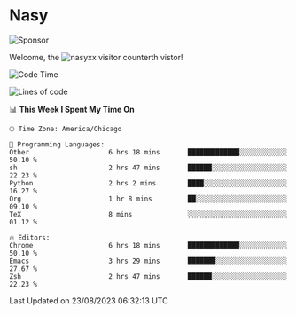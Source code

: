 # Nasy

<!--
<p align="center">
<img height="200" src="https://github-readme-stats.vercel.app/api?username=nasyxx&count_private=true&show_icons=true&theme=dracula&include_all_commits=true"/>
<img height="200" src="https://github-readme-stats.vercel.app/api/top-langs/?username=nasyxx&theme=dracula&hide=html,jupyter+notebook&count_private=true&show_icons=true"/>
</p>

  
----------------
-->

![Sponsor](https://img.shields.io/static/v1.svg?label=Sponsor&message=%E2%9D%A4&logo=GitHub&style=flat&color=pink)
 
Welcome, the ![nasyxx visitor counter](https://count.getloli.com/get/@nasyxx?theme=rule34)th vistor!
 
<!--START_SECTION:waka-->
![Code Time](http://img.shields.io/badge/Code%20Time-3%2C658%20hrs%2052%20mins-blue)

![Lines of code](https://img.shields.io/badge/From%20Hello%20World%20I%27ve%20Written-6.3%20million%20lines%20of%20code-blue)

📊 **This Week I Spent My Time On** 

```text
🕑︎ Time Zone: America/Chicago

💬 Programming Languages: 
Other                    6 hrs 18 mins       █████████████░░░░░░░░░░░░   50.10 % 
sh                       2 hrs 47 mins       ██████░░░░░░░░░░░░░░░░░░░   22.23 % 
Python                   2 hrs 2 mins        ████░░░░░░░░░░░░░░░░░░░░░   16.27 % 
Org                      1 hr 8 mins         ██░░░░░░░░░░░░░░░░░░░░░░░   09.10 % 
TeX                      8 mins              ░░░░░░░░░░░░░░░░░░░░░░░░░   01.12 % 

🔥 Editors: 
Chrome                   6 hrs 18 mins       █████████████░░░░░░░░░░░░   50.10 % 
Emacs                    3 hrs 29 mins       ███████░░░░░░░░░░░░░░░░░░   27.67 % 
Zsh                      2 hrs 47 mins       ██████░░░░░░░░░░░░░░░░░░░   22.23 % 
```


 Last Updated on 23/08/2023 06:32:13 UTC
<!--END_SECTION:waka-->

<!-- ![visitors](https://visitor-badge.laobi.icu/badge?page_id=nasyxx.nasyxx) -->

